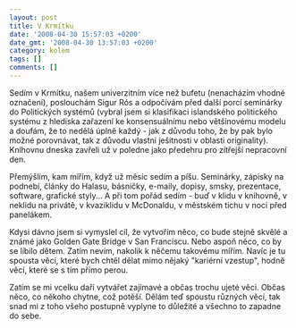 ```yaml
---
layout: post
title: V Krmítku
date: '2008-04-30 15:57:03 +0200'
date_gmt: '2008-04-30 13:57:03 +0200'
category: kolem
tags: []
comments: []
---
```

<p>Sedím v Krmítku, našem univerzitním více než bufetu (nenacházím vhodné označení), poslouchám Sigur Rós a odpočívám před další porcí seminárky do Politických systémů (vybral jsem si klasifikaci islandského politického systému z hlediska zařazení ke konsensuálnímu nebo většinovému modelu a doufám, že to nedělá úplně každý - jak z důvodu toho, že by pak bylo možné porovnávat, tak z důvodu vlastní ješitnosti v oblasti originality). Knihovnu dneska zavřeli už v poledne jako předehru pro zítřejší nepracovní den.</p>
<p>Přemýšlím, kam mířím, když už měsíc sedím a píšu. Seminárky, zápisky na podnebí, články do Halasu, básničky, e-maily, dopisy, smsky, prezentace, software, grafické styly... A při tom pořád sedím - buď v klidu v knihovně, v neklidu na privátě, v kvaziklidu v McDonaldu, v městském tichu v noci před panelákem.</p>
<p>Kdysi dávno jsem si vymyslel cíl, že vytvořím něco, co bude stejně skvělé a známé jako Golden Gate Bridge v San Franciscu. Nebo aspoň něco, co by se líbilo dětem. Zatím nevím, nakolik k něčemu takovému mířím. Navíc je tu spousta věcí, které bych chtěl dělat mimo nějaký "kariérní vzestup", hodně věcí, které se s tím přímo perou.</p>
<p>Zatím se mi vcelku daří vytvářet zajímavé a občas trochu ujeté věci. Občas něco, co někoho chytne, což potěší. Dělám teď spoustu různých věcí, tak snad mi z toho všeho postupně vyplyne to důležité a všechno to zapadne do sebe.</p>
